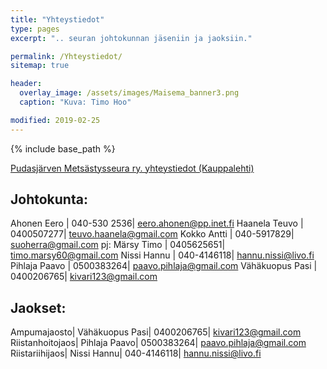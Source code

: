 ```yaml
---
title: "Yhteystiedot"
type: pages
excerpt: ".. seuran johtokunnan jäseniin ja jaoksiin."

permalink: /Yhteystiedot/
sitemap: true

header:
  overlay_image: /assets/images/Maisema_banner3.png
  caption: "Kuva: Timo Hoo"

modified: 2019-02-25
---
```


{% include base_path %}

[Pudasjärven Metsästysseura ry. yhteystiedot (Kauppalehti)][76d5a75e]

  [76d5a75e]: http://www.kauppalehti.fi/yritykset/yritys/pudasjarven+metsastysseura+ry/20684606 "Seuran yhteystiedot"

## Johtokunta:

Ahonen Eero |  040-530 2536| <eero.ahonen@pp.inet.fi>
Haanela Teuvo | 0400507277| <teuvo.haanela@gmail.com>
Kokko Antti | 040-5917829| <suoherra@gmail.com>
pj: Märsy Timo |  0405625651|  <timo.marsy60@gmail.com>
Nissi Hannu |  040-4146118|  <hannu.nissi@livo.fi>
Pihlaja Paavo | 0500383264| <paavo.pihlaja@gmail.com>
Vähäkuopus Pasi |  0400206765|  <kivari123@gmail.com>

## Jaokset:

Ampumajaosto| Vähäkuopus Pasi|  0400206765|  <kivari123@gmail.com>
Riistanhoitojaos| Pihlaja Paavo| 0500383264| <paavo.pihlaja@gmail.com>
Riistariihijaos| Nissi Hannu|  040-4146118|  <hannu.nissi@livo.fi>

